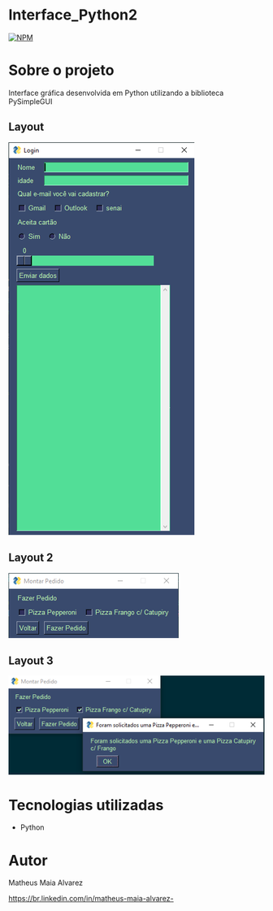 # Interface_Python2

[![NPM](https://img.shields.io/npm/l/react)](https://github.com/MatheusAlvarez/Interface_Python2/blob/main/LICENSE) 

# Sobre o projeto

Interface gráfica desenvolvida em Python utilizando a biblioteca PySimpleGUI

## Layout
![Inter 1](https://github.com/MatheusAlvarez/Interface_Python2/blob/main/_assets/Inter1.PNG)

## Layout 2
![Inter 2](https://github.com/MatheusAlvarez/Interface_Python2/blob/main/_assets/Inter2.PNG)

## Layout 3
![Inter 3](https://github.com/MatheusAlvarez/Interface_Python2/blob/main/_assets/Inter3.PNG)

# Tecnologias utilizadas
- Python


# Autor

Matheus Maia Alvarez

https://br.linkedin.com/in/matheus-maia-alvarez-
